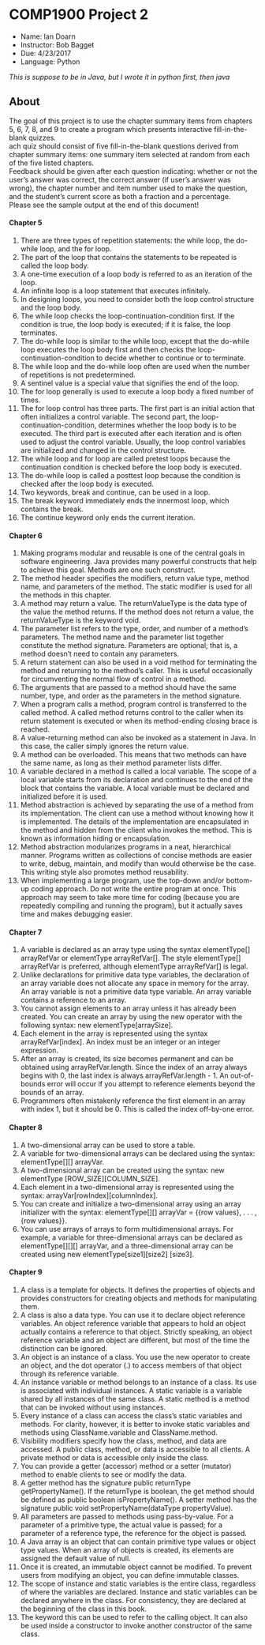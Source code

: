 # COMP1900 Project 2
- Name: Ian Doarn
- Instructor: Bob Bagget
- Due: 4/23/2017
- Language: Python

_This is suppose to be in Java, but I wrote it in python first, then java_

## About
The goal of this project is to use the chapter summary items from chapters 5, 6, 7, 8, and 9 to 
create a program which presents interactive fill-in-the-blank quizzes.  
ach quiz should consist of five fill-in-the-blank questions derived from chapter 
summary items: one summary item selected at random from each of the five listed chapters.  
Feedback should be given after each question indicating: whether or not the user’s answer was correct, 
the correct answer (if user’s answer was wrong), the chapter number and item 
number used to make the question, and the student’s current score as both a fraction and a percentage.  
Please see the sample output at the end of this document!

#### Chapter 5

1. There are three types of repetition statements: the while loop, the do-while loop, and
the for loop.
2. The part of the loop that contains the statements to be repeated is called the loop body.
3. A one-time execution of a loop body is referred to as an iteration of the loop.
4. An infinite loop is a loop statement that executes infinitely.
5. In designing loops, you need to consider both the loop control structure and the loop
body.
6. The while loop checks the loop-continuation-condition first. If the condition
is true, the loop body is executed; if it is false, the loop terminates.
7. The do-while loop is similar to the while loop, except that the do-while loop executes
the loop body first and then checks the loop-continuation-condition to
decide whether to continue or to terminate.
8. The while loop and the do-while loop often are used when the number of repetitions
is not predetermined.
9. A sentinel value is a special value that signifies the end of the loop.
10. The for loop generally is used to execute a loop body a fixed number of times.
11. The for loop control has three parts. The first part is an initial action that often initializes
a control variable. The second part, the loop-continuation-condition,
determines whether the loop body is to be executed. The third part is executed after
each iteration and is often used to adjust the control variable. Usually, the loop control
variables are initialized and changed in the control structure.
12. The while loop and for loop are called pretest loops because the continuation condition
is checked before the loop body is executed.
13. The do-while loop is called a posttest loop because the condition is checked after the
loop body is executed.
14. Two keywords, break and continue, can be used in a loop.
15. The break keyword immediately ends the innermost loop, which contains the break.
16. The continue keyword only ends the current iteration.

#### Chapter 6

1. Making programs modular and reusable is one of the central goals in software engineering.
Java provides many powerful constructs that help to achieve this goal. Methods are
one such construct.
2. The method header specifies the modifiers, return value type, method name, and parameters
of the method. The static modifier is used for all the methods in this chapter.
3. A method may return a value. The returnValueType is the data type of the value the
method returns. If the method does not return a value, the returnValueType is the
keyword void.
4. The parameter list refers to the type, order, and number of a method’s parameters. The
method name and the parameter list together constitute the method signature. Parameters
are optional; that is, a method doesn’t need to contain any parameters.
5. A return statement can also be used in a void method for terminating the method and
returning to the method’s caller. This is useful occasionally for circumventing the normal
flow of control in a method.
6. The arguments that are passed to a method should have the same number, type, and
order as the parameters in the method signature.
7. When a program calls a method, program control is transferred to the called method. A
called method returns control to the caller when its return statement is executed or when
its method-ending closing brace is reached.
8. A value-returning method can also be invoked as a statement in Java. In this case, the
caller simply ignores the return value.
9. A method can be overloaded. This means that two methods can have the same name, as
long as their method parameter lists differ.
10. A variable declared in a method is called a local variable. The scope of a local variable
starts from its declaration and continues to the end of the block that contains the variable.
A local variable must be declared and initialized before it is used.
11. Method abstraction is achieved by separating the use of a method from its implementation.
The client can use a method without knowing how it is implemented. The details
of the implementation are encapsulated in the method and hidden from the client who
invokes the method. This is known as information hiding or encapsulation.
12. Method abstraction modularizes programs in a neat, hierarchical manner. Programs
written as collections of concise methods are easier to write, debug, maintain, and
modify than would otherwise be the case. This writing style also promotes method
reusability.
13. When implementing a large program, use the top-down and/or bottom-up coding
approach. Do not write the entire program at once. This approach may seem to take
more time for coding (because you are repeatedly compiling and running the program),
but it actually saves time and makes debugging easier.

#### Chapter 7

1. A variable is declared as an array type using the syntax elementType[] arrayRefVar
or elementType arrayRefVar[]. The style elementType[] arrayRefVar is
preferred, although elementType arrayRefVar[] is legal.
2. Unlike declarations for primitive data type variables, the declaration of an array variable
does not allocate any space in memory for the array. An array variable is not a primitive
data type variable. An array variable contains a reference to an array.
3. You cannot assign elements to an array unless it has already been created. You
can create an array by using the new operator with the following syntax: new
elementType[arraySize].
4. Each element in the array is represented using the syntax arrayRefVar[index]. An
index must be an integer or an integer expression.
5. After an array is created, its size becomes permanent and can be obtained using
arrayRefVar.length. Since the index of an array always begins with 0, the last
index is always arrayRefVar.length - 1. An out-of-bounds error will occur if you
attempt to reference elements beyond the bounds of an array.
6. Programmers often mistakenly reference the first element in an array with index 1, but
it should be 0. This is called the index off-by-one error.

#### Chapter 8

1. A two-dimensional array can be used to store a table.
2. A variable for two-dimensional arrays can be declared using the syntax:
elementType[][] arrayVar.
3. A two-dimensional array can be created using the syntax: new elementType
[ROW_SIZE][COLUMN_SIZE].
4. Each element in a two-dimensional array is represented using the syntax:
arrayVar[rowIndex][columnIndex].
5. You can create and initialize a two-dimensional array using an array initializer with the
syntax: elementType[][] arrayVar = {{row values}, . . . , {row values}}.
6. You can use arrays of arrays to form multidimensional arrays. For example, a variable
for three-dimensional arrays can be declared as elementType[][][] arrayVar, and
a three-dimensional array can be created using new elementType[size1][size2]
[size3].

#### Chapter 9

1. A class is a template for objects. It defines the properties of objects and provides
constructors for creating objects and methods for manipulating them.
2. A class is also a data type. You can use it to declare object reference variables. An
object reference variable that appears to hold an object actually contains a reference to
that object. Strictly speaking, an object reference variable and an object are different,
but most of the time the distinction can be ignored.
3. An object is an instance of a class. You use the new operator to create an object, and the
dot operator (.) to access members of that object through its reference variable.
4. An instance variable or method belongs to an instance of a class. Its use is associated
with individual instances. A static variable is a variable shared by all instances of the
same class. A static method is a method that can be invoked without using instances.
5. Every instance of a class can access the class’s static variables and methods. For clarity,
however, it is better to invoke static variables and methods using ClassName.variable
and ClassName.method.
6. Visibility modifiers specify how the class, method, and data are accessed. A public
class, method, or data is accessible to all clients. A private method or data is accessible
only inside the class.
7. You can provide a getter (accessor) method or a setter (mutator) method to enable
clients to see or modify the data.
8. A getter method has the signature public returnType getPropertyName().
If the returnType is boolean, the get method should be defined as public
boolean isPropertyName(). A setter method has the signature public void
setPropertyName(dataType propertyValue).
9. All parameters are passed to methods using pass-by-value. For a parameter of a primitive
type, the actual value is passed; for a parameter of a reference type, the reference
for the object is passed.
10. A Java array is an object that can contain primitive type values or object type values.
When an array of objects is created, its elements are assigned the default value of null.
11. Once it is created, an immutable object cannot be modified. To prevent users from
modifying an object, you can define immutable classes.
12. The scope of instance and static variables is the entire class, regardless of where the
variables are declared. Instance and static variables can be declared anywhere in the
class. For consistency, they are declared at the beginning of the class in this book.
13. The keyword this can be used to refer to the calling object. It can also be used inside
a constructor to invoke another constructor of the same class.